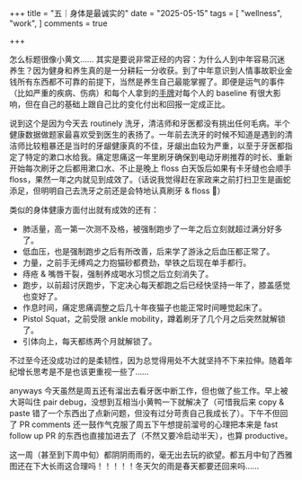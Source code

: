 +++
title = "五｜身体是最诚实的"
date = "2025-05-15"
tags = [
    "wellness",
    "work",
]
comments = true

+++

怎么标题很像小黄文…… 其实是要说非常正经的内容：为什么人到中年容易沉迷养生？因为健身和养生真的是一分耕耘一分收获。到了中年意识到人情事故职业金钱所有东西都不可靠的前提下，当然是养生自己最能掌握了。即便是运气的事件（比如严重的疾病、伤病）和每个人拿到的[手牌](https://douchi.space/@mtfront/114512879440050257)对每个人的 baseline 有很大影响，但在自己的基础上跟自己比的变化付出和回报一定成正比。

说到这个是因为今天去 routinely 洗牙，清洁师和牙医都没有挑出任何毛病。半个健康数据做题家最喜欢受到医生的表扬了。一年前去洗牙的时候不知道是遇到的清洁师比较粗暴还是当时的牙龈健康真的不佳，牙龈出血较为严重，以至于牙医都指定了特定的漱口水给我。痛定思痛这一年里刷牙确保到电动牙刷推荐的时长、重新开始每次刷牙之后都用漱口水、不止是晚上 floss 白天饭后如果有卡牙缝也会顺手 floss，果然一年之内就见到成效了。（话说我觉得赶在家政来之前打扫卫生是画蛇添足，但明明自己去洗牙之前还是会特地认真刷牙 & floss 🤣）

类似的身体健康方面付出就有成效的还有：
- 肺活量，高一第一次测不及格，被强制跑步了一年之后立刻就超过满分好多了。
- 低血压，也是强制跑步之后有所改善，后来学了游泳之后血压都正常了。
- 力量，之前手无缚鸡之力抱猫砂都费劲，举铁之后现在单手都行。
- 痔疮 & 嘴唇干裂，强制养成喝水习惯之后立刻消失了。
- 跑步，以前超讨厌跑步，下定决心每天都跑之后已经快坚持一年了，膝盖感觉也变好了。
- 作息时间，痛定思痛调整之后几十年夜猫子也能正常时间睡觉起床了。
- Pistol Squat，之前受限 ankle mobility，蹲着刷牙了几个月之后突然就解锁了。
- 引体向上，每天都练两个月就解锁了。

不过至今还没成功过的是柔韧性，因为总觉得用处不大就坚持不下来拉伸。随着年纪增长思考是不是也该更重视一些了…… 

anyways 今天虽然是周五还有溜出去看牙医中断工作，但也做了些工作。早上被大哥叫住 pair debug，没想到互相当小黄鸭一下就解决了（可惜我后来 copy & paste 错了一个东西出了点新问题，但没有过分苛责自己我成长了）。下午不但回了 PR comments 还一鼓作气克服了周五下午想提前溜号的心理把本来是 fast follow up PR 的东西也直接加进去了（不然又要冷启动半天），也算 productive。

这一周（甚至到下周中旬）都阴阴雨雨的，毫无出去玩的欲望。都五月中旬了西雅图还在下大长雨这合理吗！！！！！冬天欠的雨是春天都要还回来吗…… 